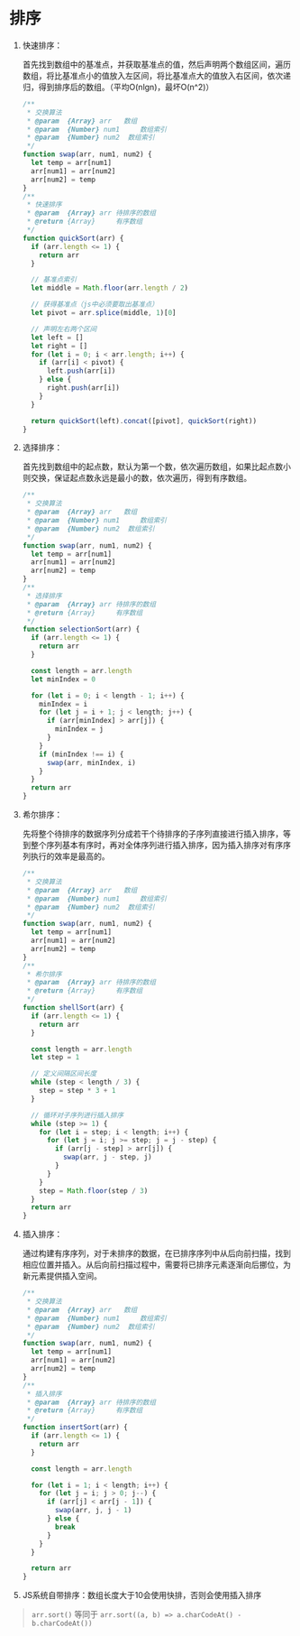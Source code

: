 # 排序

1. 快速排序：

   首先找到数组中的基准点，并获取基准点的值，然后声明两个数组区间，遍历数组，将比基准点小的值放入左区间，将比基准点大的值放入右区间，依次递归，得到排序后的数组。（平均O(nlgn)，最坏O(n^2)）

   ```javascript
   /**
    * 交换算法
    * @param  {Array} arr  	数组
    * @param  {Number} num1 	数组索引
    * @param  {Number} num2  数组索引
    */
   function swap(arr, num1, num2) {
     let temp = arr[num1]
     arr[num1] = arr[num2]
     arr[num2] = temp
   }
   /**
    * 快速排序
    * @param  {Array} arr 待排序的数组
    * @return {Array}     有序数组
    */
   function quickSort(arr) {
     if (arr.length <= 1) {
       return arr
     }
   
     // 基准点索引
     let middle = Math.floor(arr.length / 2)
   
     // 获得基准点（js中必须要取出基准点）
     let pivot = arr.splice(middle, 1)[0]
   
     // 声明左右两个区间
     let left = []
     let right = []
     for (let i = 0; i < arr.length; i++) {
       if (arr[i] < pivot) {
         left.push(arr[i])
       } else {
         right.push(arr[i])
       }
     }
   
     return quickSort(left).concat([pivot], quickSort(right))
   }
   ```

2. 选择排序：

   首先找到数组中的起点数，默认为第一个数，依次遍历数组，如果比起点数小则交换，保证起点数永远是最小的数，依次遍历，得到有序数组。

   ```javascript
   /**
    * 交换算法
    * @param  {Array} arr  	数组
    * @param  {Number} num1 	数组索引
    * @param  {Number} num2  数组索引
    */
   function swap(arr, num1, num2) {
     let temp = arr[num1]
     arr[num1] = arr[num2]
     arr[num2] = temp
   }
   /**
    * 选择排序
    * @param  {Array} arr 待排序的数组
    * @return {Array}     有序数组
    */
   function selectionSort(arr) {
     if (arr.length <= 1) {
       return arr
     }
   
     const length = arr.length
     let minIndex = 0
   
     for (let i = 0; i < length - 1; i++) {
       minIndex = i
       for (let j = i + 1; j < length; j++) {
         if (arr[minIndex] > arr[j]) {
           minIndex = j
         }
       }
       if (minIndex !== i) {
         swap(arr, minIndex, i)
       }
     }
     return arr
   }
   ```

3. 希尔排序：

   先将整个待排序的数据序列分成若干个待排序的子序列直接进行插入排序，等到整个序列基本有序时，再对全体序列进行插入排序，因为插入排序对有序序列执行的效率是最高的。

   ```javascript
   /**
    * 交换算法
    * @param  {Array} arr  	数组
    * @param  {Number} num1 	数组索引
    * @param  {Number} num2  数组索引
    */
   function swap(arr, num1, num2) {
     let temp = arr[num1]
     arr[num1] = arr[num2]
     arr[num2] = temp
   }
   /**
    * 希尔排序
    * @param  {Array} arr 待排序的数组
    * @return {Array}     有序数组
    */
   function shellSort(arr) {
     if (arr.length <= 1) {
       return arr
     }
   
     const length = arr.length
     let step = 1
   
     // 定义间隔区间长度
     while (step < length / 3) {
       step = step * 3 + 1
     }
   
     // 循环对子序列进行插入排序
     while (step >= 1) {
       for (let i = step; i < length; i++) {
         for (let j = i; j >= step; j = j - step) {
           if (arr[j - step] > arr[j]) {
             swap(arr, j - step, j)
           }
         }
       }
       step = Math.floor(step / 3)
     }
     return arr
   }
   ```

4. 插入排序：

   通过构建有序序列，对于未排序的数据，在已排序序列中从后向前扫描，找到相应位置并插入。从后向前扫描过程中，需要将已排序元素逐渐向后挪位，为新元素提供插入空间。

   ```javascript
   /**
    * 交换算法
    * @param  {Array} arr  	数组
    * @param  {Number} num1 	数组索引
    * @param  {Number} num2  数组索引
    */
   function swap(arr, num1, num2) {
     let temp = arr[num1]
     arr[num1] = arr[num2]
     arr[num2] = temp
   }
   /**
    * 插入排序
    * @param  {Array} arr 待排序的数组
    * @return {Array}     有序数组
    */
   function insertSort(arr) {
     if (arr.length <= 1) {
       return arr
     }
   
     const length = arr.length
   
     for (let i = 1; i < length; i++) {
       for (let j = i; j > 0; j--) {
         if (arr[j] < arr[j - 1]) {
           swap(arr, j, j - 1)
         } else {
           break
         }
       }
     }
   
     return arr
   }
   ```

5. JS系统自带排序：数组长度大于10会使用快排，否则会使用插入排序

> `arr.sort()` 等同于 `arr.sort((a, b) => a.charCodeAt() - b.charCodeAt())`
